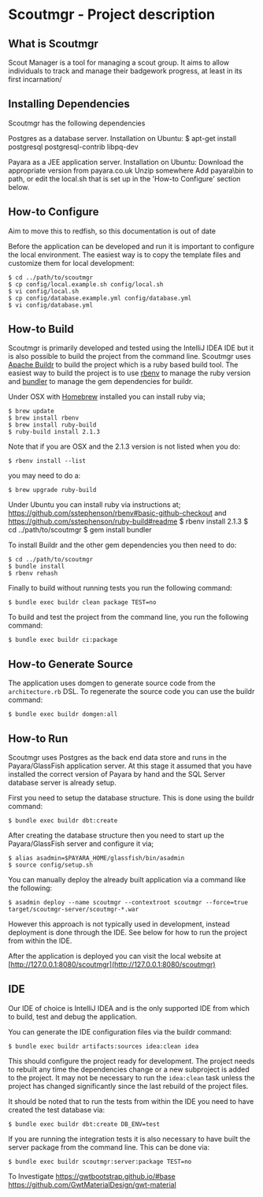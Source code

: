 Scoutmgr - Project description
==================================

What is Scoutmgr
--------------

Scout Manager is a tool for managing a scout group.
It aims to allow individuals to track and manage their badgework progress, at least in its first incarnation/

Installing Dependencies
----------------

Scoutmgr has the following dependencies

Postgres as a database server.
Installation on Ubuntu:
    $ apt-get install postgresql postgresql-contrib libpq-dev

Payara as a JEE application server.
Installation on Ubuntu:
    Download the appropriate version from payara.co.uk
    Unzip somewhere
    Add payara\bin to path, or edit the local.sh that is set up in the 'How-to Configure' section below.

How-to Configure
----------------

Aim to move this to redfish, so this documentation is out of date

Before the application can be developed and run it is important to configure the local environment. The easiest way is to copy the template files and customize them for local development:

    $ cd ../path/to/scoutmgr
    $ cp config/local.example.sh config/local.sh
    $ vi config/local.sh
    $ cp config/database.example.yml config/database.yml
    $ vi config/database.yml

How-to Build
------------

Scoutmgr is primarily developed and tested using the IntelliJ IDEA IDE but it is also possible to build the project from the command line. Scoutmgr uses [Apache Buildr](http://buildr.apache.org) to build the project which is a ruby based build tool. The easiest way to build the project is to use [rbenv](https://github.com/sstephenson/rbenv) to manage the ruby version and [bundler](http://gembundler.com/) to manage the gem dependencies for buildr.

Under OSX with [Homebrew](http://mxcl.github.com/homebrew/) installed you can install ruby via;

    $ brew update
    $ brew install rbenv
    $ brew install ruby-build
    $ ruby-build install 2.1.3

Note that if you are OSX and the 2.1.3 version is not listed when you do:

    $ rbenv install --list

you may need to do a:

    $ brew upgrade ruby-build

Under Ubuntu you can install ruby via instructions at;
    https://github.com/sstephenson/rbenv#basic-github-checkout
    and
    https://github.com/sstephenson/ruby-build#readme
    $ rbenv install 2.1.3
    $ cd ../path/to/scoutmgr
    $ gem install bundler

To install Buildr and the other gem dependencies you then need to do:

    $ cd ../path/to/scoutmgr
    $ bundle install
    $ rbenv rehash

Finally to build without running tests you run the following command:

    $ bundle exec buildr clean package TEST=no

To build and test the project from the command line, you run the following command:

    $ bundle exec buildr ci:package

How-to Generate Source
----------------------

The application uses domgen to generate source code from the `architecture.rb` DSL. To regenerate the source code you can use the buildr command:

    $ bundle exec buildr domgen:all

How-to Run
----------

Scoutmgr uses Postgres as the back end data store and runs in the Payara/GlassFish application server. At this stage it assumed that you have installed the correct version of Payara by hand and the SQL Server database server is already setup.

First you need to setup the database structure. This is done using the buildr command:

    $ bundle exec buildr dbt:create

After creating the database structure then you need to start up the Payara/GlassFish server and configure it via;

    $ alias asadmin=$PAYARA_HOME/glassfish/bin/asadmin
    $ source config/setup.sh

You can manually deploy the already built application via a command like the following:

    $ asadmin deploy --name scoutmgr --contextroot scoutmgr --force=true target/scoutmgr-server/scoutmgr-*.war

However this approach is not typically used in development, instead deployment is done through the IDE. See below for how to run the project from within the IDE.

After the application is deployed you can visit the local website at [http://127.0.0.1:8080/scoutmgr](http://127.0.0.1:8080/scoutmgr)

IDE
---

Our IDE of choice is IntelliJ IDEA and is the only supported IDE from which to build, test and debug the application.

You can generate the IDE configuration files via the buildr command:

    $ bundle exec buildr artifacts:sources idea:clean idea

This should configure the project ready for development. The project needs to rebuilt any time the dependencies change or a new subproject is added to the project. It may not be necessary to run the `idea:clean` task unless the project has changed significantly since the last rebuild of the project files.

It should be noted that to run the tests from within the IDE you need to have created the test database via:

    $ bundle exec buildr dbt:create DB_ENV=test

If you are running the integration tests it is also necessary to have built the server package from the command line. This can be done via:

    $ bundle exec buildr scoutmgr:server:package TEST=no

To Investigate
   https://gwtbootstrap.github.io/#base
   https://github.com/GwtMaterialDesign/gwt-material
